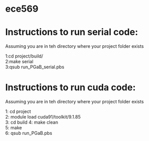 # ece569

# Instructions to run serial code:
Assuming you are in teh directory where your project folder exists   
  
1:cd project/build/  
2:make serial  
3:qsub run_PGaB_serial.pbs  


# Instructions to run cuda code:
Assuming you are in teh directory where your project folder exists   
  
1: cd project  
2: module load cuda91/toolkit/9.1.85   
3: cd build 
4: make clean   
5: make  
6: qsub run_PGaB.pbs  
